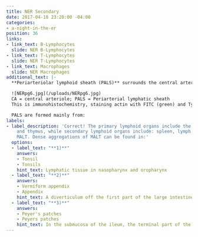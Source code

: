 ```yaml
---
title: NER Secondary
date: 2017-04-18 23:20:00 -04:00
categories:
- a-night-in-the-er
position: 36
links:
- link_text: B-Lymphocytes
  slide: NER B-Lymphocytes
- link_text: T-Lymphocytes
  slide: NER T-Lymphocytes
- link_text: Macrophages
  slide: NER Macrophages
additional_text: |-
  **Periarteriolar lymphoid sheath (PALS)** surrounds the central arteriole playing an important role in immunological surveillance.

  ![NERpg6.jpg](/uploads/NERpg6.jpg)
  CA = central arteriole; PALS = Periarterial lymphatic sheath
  This is immunohistochemistry, staining actin with FITC (green) and Type II collagen with Rhodamine (Red) and DAPI (Blue) for cell nuclei

  PALS are formed mainly from:
labels:
- label_description: 'Correct! The primary lymphoid organs include the bone marrow
    and thymus, while secondary lymphoid organs include: spleen, lymph nodes, and
    MALT. Dense aggregations of MALT can be found in:'
  options:
  - label_text: "**1)**"
    answers:
    - Tonsil
    - Tonsils
    hint_text: Lymphatic tissue in nasopharynx and oropharynx
  - label_text: "**2)**"
    answers:
    - Vermiform appendix
    - Appendix
    hint_text: A diverticulum off the first part of the large intestine
  - label_text: "**3)**"
    answers:
    - Peyer's patches
    - Peyers patches
    hint_text: In the submucosa of the ileum, the terminal part of the small intestine
---
```


